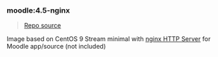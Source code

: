 ### moodle:4.5-nginx
> [Repo source](https://github.com/krestomatio/container_builder/tree/master/moodle/moodle45_nginx126)

Image based on CentOS 9 Stream minimal with [nginx HTTP Server](https://nginx.org/) for Moodle app/source (not included)
